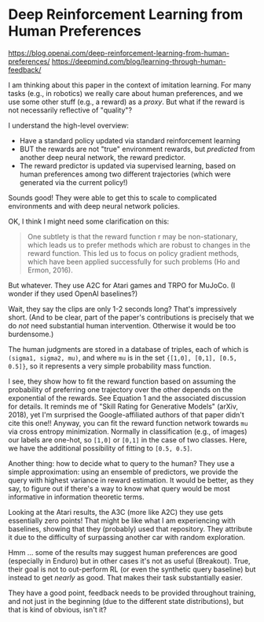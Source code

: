# Deep Reinforcement Learning from Human Preferences

https://blog.openai.com/deep-reinforcement-learning-from-human-preferences/
https://deepmind.com/blog/learning-through-human-feedback/

I am thinking about this paper in the context of imitation learning. For many
tasks (e.g., in robotics) we really care about human preferences, and we use
some other stuff (e.g., a reward) as a *proxy*. But what if the reward is not
necessarily reflective of "quality"?

I understand the high-level overview:

- Have a standard policy updated via standard reinforcement learning
- BUT the rewards are not "true" environment rewards, but _predicted_ from
  another deep neural network, the reward predictor.
- The reward predictor is updated via supervised learning, based on human
  preferences among two different trajectories (which were generated via the
  current policy!)

Sounds good! They were able to get this to scale to complicated environments and
with deep neural network policies.

OK, I think I might need some clarification on this:

> One subtlety is that the reward function r may be non-stationary, which leads
> us to prefer methods which are robust to changes in the reward function. This
> led us to focus on policy gradient methods, which have been applied
> successfully for such problems (Ho and Ermon, 2016).

But whatever. They use A2C for Atari games and TRPO for MuJoCo. (I wonder if
they used OpenAI baselines?)

Wait, they say the clips are only 1-2 seconds long? That's impressively short.
(And to be clear, part of the paper's contributions is precisely that we do
_not_ need substantial human intervention. Otherwise it would be too
burdensome.)

The human judgments are stored in a database of triples, each of which is
`(sigma1, sigma2, mu)`, and where `mu` is in the set `{[1,0], [0,1], [0.5,
0.5]}`, so it represents a very simple probability mass function.

I see, they show how to fit the reward function based on assuming the
probability of preferring one trajectory over the other depends on the
exponential of the rewards. See Equation 1 and the associated discussion for
details. It reminds me of "Skill Rating for Generative Models" (arXiv, 2018),
yet I'm surprised the Google-affiliated authors of that paper didn't cite this
one!! Anyway, you can fit the reward function network towards `mu` via cross
entropy minimization. Normally in classification (e.g., of images) our labels
are one-hot, so `[1,0]` or `[0,1]` in the case of two classes. Here, we have the
additional possibility of fitting to `[0.5, 0.5]`.

Another thing: how to decide what to query to the human? They use a simple
approximation: using an ensemble of predictors, we provide the query with
highest variance in reward estimation. It would be better, as they say, to
figure out if there's a way to know what query would be most informative in
information theoretic terms.

Looking at the Atari results, the A3C (more like A2C) they use gets essentially
zero points! That might be like what I am experiencing with baselines, showing
that they (probably) used that repository. They attribute it due to the
difficulty of surpassing another car with random exploration.

Hmm ... some of the results may suggest human preferences are good (especially
in Enduro) but in other cases it's not as useful (Breakout). True, their goal is
not to out-perform RL (or even the synthetic query baseline) but instead to get
*nearly* as good. That makes their task substantially easier.

They have a good point, feedback needs to be provided throughout training, and
not just in the beginning (due to the different state distributions), but that
is kind of obvious, isn't it?
